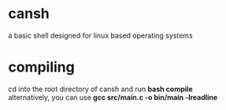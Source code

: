 # cansh
a basic shell designed for linux based operating systems

# compiling
cd into the root directory of cansh and run <b> bash compile </b> <br />
alternatively, you can use <b> gcc src/main.c -o bin/main -lreadline </b> <br />
